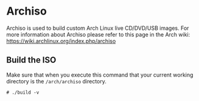 # Archiso

Archiso is used to build custom Arch Linux live CD/DVD/USB images. For more information about Archiso please refer to this page in the Arch wiki: https://wiki.archlinux.org/index.php/archiso

## Build the ISO

Make sure that when you execute this command that your current working directory is the `/arch/archiso` directory.

```
# ./build -v
```

